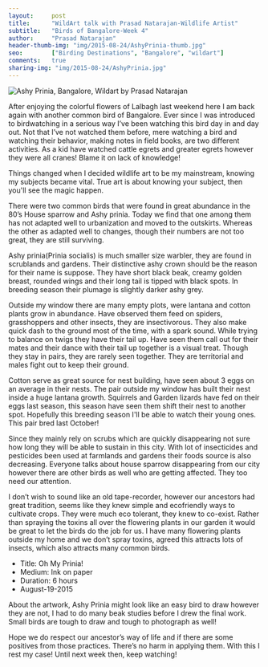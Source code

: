 ```yaml
---
layout:     post
title:      "WildArt talk with Prasad Natarajan-Wildlife Artist"
subtitle:   "Birds of Bangalore-Week 4"
author:     "Prasad Natarajan"
header-thumb-img: "img/2015-08-24/AshyPrinia-thumb.jpg"
seo: 		["Birding Destinations", "Bangalore", "wildart"]
comments:   true
sharing-img: "img/2015-08-24/AshyPrinia.jpg"
---
```



<img src="{{ site.baseurl }}/img/2015-08-24/AshyPrinia.jpg" alt="Ashy Prinia, Bangalore, Wildart by Prasad Natarajan">

<p>
After enjoying the colorful flowers of Lalbagh last weekend here I am back again with another common bird of Bangalore. Ever since I was introduced to birdwatching in a serious way I’ve been watching this bird day in and day out. Not that I’ve not watched them before, mere watching a bird and watching their behavior, making notes in field books, are two different activities. As a kid have watched cattle egrets and greater egrets however they were all cranes! Blame it on lack of knowledge! 
</p>

<p>
Things changed when I decided wildlife art to be my mainstream, knowing my subjects became vital. True art is about knowing your subject, then you'll see the magic happen.
</p>

<p>
There were two common birds that were found in great abundance in the 80’s House sparrow and Ashy prinia. Today we find that one among them has not adapted well to urbanization and moved to the outskirts.  Whereas the other as adapted well to changes, though their numbers are not too great, they are still surviving. 
</p>

<p>
Ashy prinia(Prinia socialis) is much smaller size warbler, they are found in scrublands and  gardens. Their distinctive ashy crown should be the reason for their name is suppose. They have short black beak, creamy golden breast, rounded wings and their long tail is tipped with black spots. In breeding season their plumage is slightly darker ashy grey. 
</p>

<p>
Outside my window there are many empty plots, were lantana and cotton plants grow in abundance. Have observed them feed on spiders, grasshoppers and other insects, they are insectivorous. They also make quick dash to the ground most of the time, with a spark sound. While trying to balance on twigs they have their tail up. Have seen them call out for their mates and their dance with their tail up together is a visual treat. Though they stay in pairs, they are rarely seen together. They are territorial and males fight out to keep their ground.
</p>

<p>
Cotton serve as great source for nest building, have seen about 3 eggs on an average in their nests. The pair outside my window has built their nest inside a huge lantana growth. Squirrels and Garden lizards have fed on their eggs last season, this season have seen them shift their nest to another spot. Hopefully this breeding season I'll be able to watch their young ones. This pair bred last October!
</p>

<p>
Since they mainly rely on scrubs which are quickly disappearing not sure how long they will be able to sustain in this city. With lot of insecticides and pesticides been used at farmlands and gardens their foods source is also decreasing. Everyone talks about house sparrow disappearing from our city however there are other birds as well who are getting affected. They too need our attention. 
</p>

<p>
I don’t wish to sound like an old tape-recorder, however our ancestors had great tradition, seems like they knew simple and ecofriendly ways to cultivate crops. They were much eco tolerant, they knew to co-exist. Rather than spraying the toxins all over the flowering plants in our garden it would be great to let the birds do the job for us. I have many flowering plants outside my home and we don’t spray toxins, agreed this attracts lots of insects, which also attracts many common birds.
</p>


<p>
	<ul>
		 <li>Title: Oh My Prinia! </li>
		 <li>Medium: Ink on paper</li>
		 <li>Duration: 6 hours</li>
		 <li>August-19-2015</li>
 	</ul>
</p>

<p>
 About the artwork, Ashy Prinia might look like an easy bird to draw however they are not, I had to do many beak studies before I drew the final work. Small birds are tough to draw and tough to photograph as well! 
</p>

<p>
 Hope we do respect our ancestor’s way of life and if there are some positives from those practices. There’s no harm in applying them. With this I rest my case! Until next week then, keep watching!
</p>